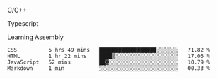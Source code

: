 <p>C/C++</p>
<p> Typescript</p>
<p>Learning Assembly</p>

<!--START_SECTION:waka-->

```text
CSS          5 hrs 49 mins   ██████████████████░░░░░░░   71.82 %
HTML         1 hr 22 mins    ████▒░░░░░░░░░░░░░░░░░░░░   17.06 %
JavaScript   52 mins         ██▓░░░░░░░░░░░░░░░░░░░░░░   10.79 %
Markdown     1 min           ░░░░░░░░░░░░░░░░░░░░░░░░░   00.33 %
```

<!--END_SECTION:waka-->
